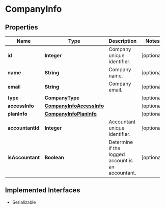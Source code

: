 

# CompanyInfo



## Properties

| Name | Type | Description | Notes |
|------------ | ------------- | ------------- | -------------|
|**id** | **Integer** | Company unique identifier. |  [optional] |
|**name** | **String** | Company name. |  [optional] |
|**email** | **String** | Company email. |  [optional] |
|**type** | **CompanyType** |  |  [optional] |
|**accessInfo** | [**CompanyInfoAccessInfo**](CompanyInfoAccessInfo.md) |  |  [optional] |
|**planInfo** | [**CompanyInfoPlanInfo**](CompanyInfoPlanInfo.md) |  |  [optional] |
|**accountantId** | **Integer** | Accountant unique identifier. |  [optional] |
|**isAccountant** | **Boolean** | Determine if the logged account is an accountant. |  [optional] |


## Implemented Interfaces

* Serializable



